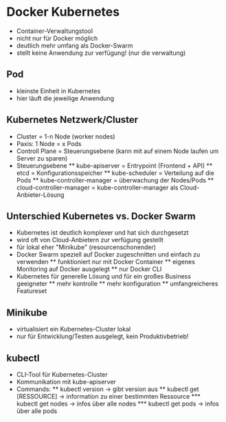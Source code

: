 # Docker Kubernetes
* Container-Verwaltungstool   
* nicht nur für Docker möglich   
* deutlich mehr umfang als Docker-Swarm   
* stellt keine Anwendung zur verfügung! (nur die verwaltung)   

## Pod
* kleinste Einheit in Kubernetes   
* hier läuft die jeweilige Anwendung   


## Kubernetes Netzwerk/Cluster
* Cluster = 1-n Node (worker nodes)   
* Paxis: 1 Node = x Pods
* Controll Plane = Steuerungsebene (kann mit auf einem Node laufen um Server zu sparen)   
* Steuerungsebene
** kube-apiserver = Entrypoint (Frontend + API)
** etcd = Konfigurationsspeicher
** kube-scheduler = Verteilung auf die Pods
** kube-controller-manager = überwachung der Nodes/Pods
** cloud-controller-manager = kube-controller-manager als Cloud-Anbieter-Lösung   

## Unterschied Kubernetes vs. Docker Swarm
* Kubernetes ist deutlich komplexer und hat sich durchgesetzt
* wird oft von Cloud-Anbietern zur verfügung gestellt
* für lokal eher "Minikube" (resourcenschonender)
* Docker Swarm speziell auf Docker zugeschnitten und einfach zu verwenden
** funktioniert nur mit Docker Container
** eigenes Monitoring auf Docker ausgelegt
** nur Docker CLI
* Kubernetes für generelle Lösung und für ein großes Business geeigneter
** mehr kontrolle
** mehr konfiguration
** umfangreicheres Featureset

## Minikube
* virtualisiert ein Kubernetes-Cluster lokal
* nur für Entwicklung/Testen ausgelegt, kein Produktivbetrieb!

## kubectl
* CLI-Tool für Kubernetes-Cluster
* Kommunikation mit kube-apiserver
* Commands:
** kubectl version -> gibt version aus
** kubectl get [RESSOURCE] -> information zu einer bestimmten Ressource
*** kubectl get nodes -> infos über alle nodes
*** kubectl get pods -> infos über alle pods